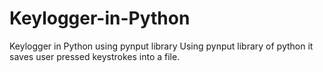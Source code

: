 # Keylogger-in-Python
Keylogger in Python using pynput library
Using pynput library of python it saves user pressed keystrokes into a file.
